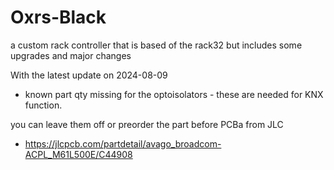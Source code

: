 # Oxrs-Black
a custom rack controller that is based of the rack32 but includes some upgrades and major changes

With the latest update on 2024-08-09
- known part qty missing for the optoisolators - these are needed for KNX function. 

you can leave them off or preorder the part before PCBa from JLC
- https://jlcpcb.com/partdetail/avago_broadcom-ACPL_M61L500E/C44908
